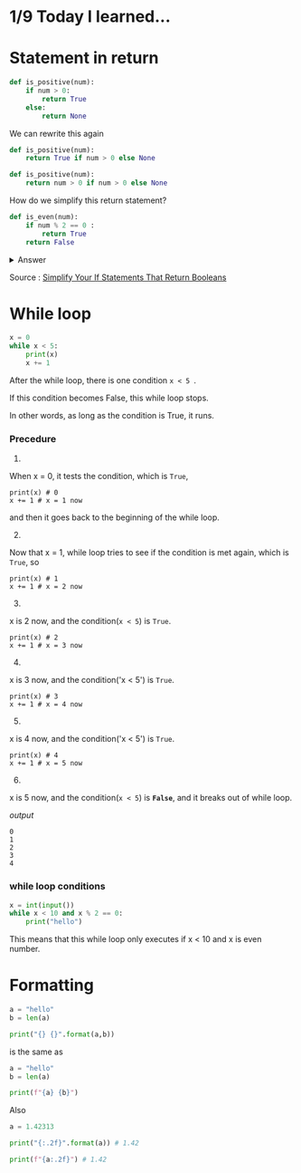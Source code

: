 # 1/9 Today I learned...

# Statement in return 

```py
def is_positive(num):
    if num > 0:
        return True
    else:
        return None
```

We can rewrite this again

```py
def is_positive(num):
    return True if num > 0 else None
```

```py
def is_positive(num):
    return num > 0 if num > 0 else None
```

How do we simplify this return statement?


```py
def is_even(num):
    if num % 2 == 0 :
        return True
    return False
```

<details>
  <summary>Answer</summary>

  ```py
  def is_even(num):
    return num % 2 == 0
  ```

</details>

Source : [Simplify Your If Statements That Return Booleans](https://adamj.eu/tech/2020/01/17/simplify-your-ifs-that-return-booleans/)


# While loop

```py
x = 0
while x < 5:
    print(x)
    x += 1
```

After the while loop, there is one condition `x < 5 `.

If this condition becomes False, this while loop stops.

In other words, as long as the condition is True, it runs.

### Precedure

1.

When x = 0, it tests the condition, which is `True`,

```
print(x) # 0
x += 1 # x = 1 now
```

and then it goes back to the beginning of the while loop.

2.

Now that x = 1, while loop tries to see if the condition is met again, which is `True`, so 

```
print(x) # 1
x += 1 # x = 2 now
```

3.

x is 2 now, and the condition(`x < 5`) is `True`.

```
print(x) # 2
x += 1 # x = 3 now
```

4.

x is 3 now, and the condition('x < 5') is `True`.

```
print(x) # 3
x += 1 # x = 4 now
```

5.

x is 4 now, and the condition('x < 5') is `True`.

```
print(x) # 4
x += 1 # x = 5 now
```

6.

x is 5 now, and the condition(`x < 5`) is <strong>`False`</strong>, and it breaks out of while loop.

<em>output</em>

```
0
1
2
3
4
```

### while loop conditions

```py
x = int(input())
while x < 10 and x % 2 == 0:
    print("hello")
```

This means that this while loop only executes if x < 10 and x is even number.

# Formatting

```py
a = "hello"
b = len(a)

print("{} {}".format(a,b))
```

is the same as

```py
a = "hello"
b = len(a)

print(f"{a} {b}")
```


Also

```py
a = 1.42313

print("{:.2f}".format(a)) # 1.42

print(f"{a:.2f}") # 1.42
```